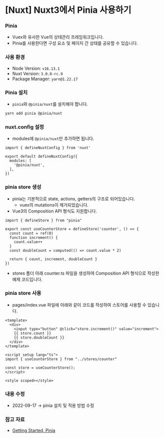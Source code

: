 # [Nuxt] Nuxt3에서 Pinia 사용하기

### Pinia

- Vuex와 유사한 Vue의 상태관리 프레임워크입니다.
- Pinia를 사용한다면 구성 요소 및 페이지 간 상태를 공유할 수 있습니다.

### 사용 환경

- Node Version: `v16.13.1`
- Nuxt Version: `3.0.0-rc.9`
- Package Manager: `yarn@1.22.17`

### Pinia 설치

- `pinia`와 `@pinia/nuxt`를 설치해야 합니다.

```bash
yarn add pinia @pinia/nuxt
```

### nuxt.config 설정

- modules에 `@pinia/nuxt`만 추가하면 됩니다.

```tsx
import { defineNuxtConfig } from 'nuxt'

export default defineNuxtConfig({
  modules: [
    '@pinia/nuxt',
  ],
})
```

### pinia store 생성

- pinia는 기본적으로 state, actions, getters의 구조로 되어있습니다.
    - vuex의 mutations이 제거되었습니다.
- Vue3의 Composition API 형식도 지원합니다.

```tsx
import { defineStore } from "pinia"

export const useCounterStore = defineStore('counter', () => {
  const count = ref(0)
  function increment() {
    count.value++
  }
  const doubleCount = computed(() => count.value * 2)

  return { count, increment, doubleCount }
})
```

- stores 폴더 아래 counter.ts 파일을 생성하여 Composition API 형식으로 작성한 예제 코드입니다.

### pinia store 사용

- pages/index.vue 파일에 아래와 같이 코드를 작성하여 스토어를 사용할 수 있습니다.

```tsx
<template>
  <div>
    <input type="button" @click="store.increment()" value="increment">
    {{ store.count }}
    {{ store.doubleCount }}
  </div>
</template>

<script setup lang="ts">
import { useCounterStore } from "../stores/counter"

const store = useCounterStore();
</script>

<style scoped></style>
```

### 내용 수정

- 2022-09-17 → pinia 설치 및 적용 방법 수정

### 참고 자료

- [Getting Started, Pinia](https://pinia.vuejs.org/getting-started.html)